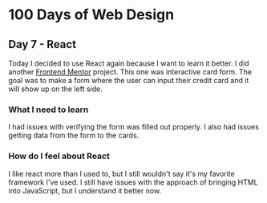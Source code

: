 # 100 Days of Web Design

## Day 7 - React

Today I decided to use React again because I want to learn it better. I did another [Frontend Mentor]() project. This one was interactive card form. The goal was to make a form where the user can input their credit card and it will show up on the left side.

### What I need to learn

I had issues with verifying the form was filled out properly. I also had issues getting data from the form to the cards.

### How do I feel about React

I like react more than I used to, but I still wouldn't say it's my favorite framework I've used. I still have issues with the approach of bringing HTML into JavaScript, but I understand it better now.
